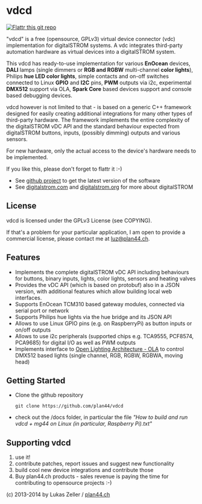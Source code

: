 
vdcd
====

[![Flattr this git repo](http://api.flattr.com/button/flattr-badge-large.png)](https://flattr.com/submit/auto?user_id=luz&url=https://github.com/plan44/vdcd&title=vdcd&language=&tags=github&category=software) 

"vdcd" is a free (opensource, GPLv3) virtual device connector (vdc) implementation for digitalSTROM systems.
A vdc integrates third-party automation hardware as virtual devices into a digitalSTROM system.

This vdcd has ready-to-use implementation for various **EnOcean** devices, **DALI** lamps (single dimmers or **RGB and RGBW** multi-channel **color lights**), Philips **hue LED color lights**,
simple contacts and on-off switches connected to Linux **GPIO** and **I2C** pins, **PWM** outputs via i2c, experimental **DMX512** support via OLA, **Spark Core** based devices support
and console based debugging devices.

vdcd however is not limited to that - is based on a generic C++ framework designed for easily creating additional integrations for many other types of third-party hardware. The framework implements the entire complexity of the digitalSTROM vDC API and the standard behaviour expected from digitalSTROM buttons, inputs, (possibly dimming) outputs and various sensors.

For new hardware, only the actual access to the device's hardware needs to be implemented.

<p>If you like this, please don't forget to flattr it :-)</p>

<ul>
<li>See <a target="_blank" href="https://github.com/plan44/vdcd">github project</a> to get the latest version of the software</li>
<li>See <a target="_blank" href="http://www.digitalstrom.com">digitalstrom.com</a> and <a target="_blank" href="http://www.digitalstrom.org">digitalstrom.org</a> for more about digitalSTROM</li>
</ul>

License
-------

vdcd is licensed under the GPLv3 License (see COPYING).

If that's a problem for your particular application, I am open to provide a commercial license, please contact me at [luz@plan44.ch](mailto:luz@plan44.ch).


Features
--------

- Implements the complete digitalSTROM vDC API including behaviours for buttons, binary inputs, lights, color lights, sensors and heating valves
- Provides the vDC API (which is based on protobuf) also in a JSON version, with additional features which allow building local web interfaces.
- Supports EnOcean TCM310 based gateway modules, connected via serial port or network
- Supports Philips hue lights via the hue bridge and its JSON API
- Allows to use Linux GPIO pins (e.g. on RaspberryPi) as button inputs or on/off outputs
- Allows to use i2c peripherals (supported chips e.g. TCA9555, PCF8574, PCA9685) for digital I/O as well as PWM outputs
- Implements interface to [Open Lighting Architecture - OLA](http://www.openlighting.org/) to control DMX512 based lights (single channel, RGB, RGBW, RGBWA, moving head)


Getting Started
---------------

- Clone the github repository

    `git clone https://github.com/plan44/vdcd`

- check out the /docs folder, in particular the file *"How to build and run vdcd + mg44 on Linux (in particular, Raspberry Pi).txt"*


Supporting vdcd
---------------

1. use it!
2. contribute patches, report issues and suggest new functionality
3. build cool new device integrations and contribute those
4. Buy plan44.ch products - sales revenue is paying the time for contributing to opensource projects :-)

(c) 2013-2014 by Lukas Zeller / [plan44.ch](http://www.plan44.ch/automation)







